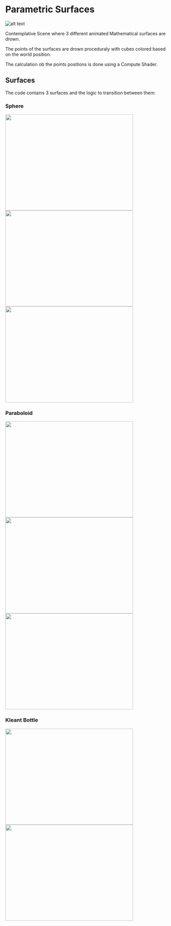 # Parametric Surfaces
![alt text](https://github.com/TutanDev/UnityPortfolio/blob/documentation/ParametricSurfaces/MorphGIF.gif) 

Contemplative Scene where 3 different animated Mathematical surfaces are drown.

The points of the surfaces are drown proceduraly with cubes colored based on the world position.

The calculation ob the points positions is done using a Compute Shader.

## Surfaces

The code contains 3 surfaces and the logic to transition between them:

### Sphere
<img src="https://github.com/TutanDev/UnityPortfolio/blob/documentation/ParametricSurfaces/Sphere.PNG" width="400" height="300" /> <img src="https://github.com/TutanDev/UnityPortfolio/blob/documentation/ParametricSurfaces/Sphere2.PNG" width="400" height="300" />
<img src="https://github.com/TutanDev/UnityPortfolio/blob/documentation/ParametricSurfaces/SphereGIF.gif" width="400" height="300" />

### Paraboloid
<img src="https://github.com/TutanDev/UnityPortfolio/blob/documentation/ParametricSurfaces/Paraboloid.PNG" width="400" height="300" /> <img src="https://github.com/TutanDev/UnityPortfolio/blob/documentation/ParametricSurfaces/Paraboloid2.PNG" width="400" height="300" />
<img src="https://github.com/TutanDev/UnityPortfolio/blob/documentation/ParametricSurfaces/ParaboloidGIF.gif" width="400" height="300" />

### Kleant Bottle
<img src="https://github.com/TutanDev/UnityPortfolio/blob/documentation/ParametricSurfaces/Klein.PNG" width="400" height="300" /> <img src="https://github.com/TutanDev/UnityPortfolio/blob/documentation/ParametricSurfaces/KleinGIF.gif" width="400" height="300" />

